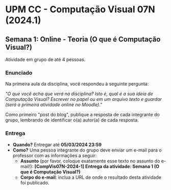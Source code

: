 # UPM CC - Computação Visual 07N (2024.1)

## Semana 1: Online - Teoria (O que é Computação Visual?)

Atividade em grupo de até 4 pessoas.

### Enunciado

Na primeira aula da disciplina, você respondeu à seguinte pergunta:

*"O que você acha que verá na disciplina? Isto é, qual é a sua ideia de Computação Visual? Escrever no papel ou em um arquivo texto e guardar (será a primeira atividade online no Moodle)."*

Como primeiro "post do blog", publique a resposta de cada integrante do grupo, lembrando de identificar o(a) autor(a) de cada resposta.

### Entrega

- **Quando?** Entregar até **05/03/2024 23:59**
- **Como?** Uma pessoa integrante do grupo deve enviar um e-mail para o professor com as informações a seguir:
    - **Assunto** (por favor, coloque exatamente esse texto no assunto do e-mail!): **[CompVis07N-2024-1] Entrega da atividade: Semana 1 (O que é Computação Visual?)**
    - **Corpo do e-mail**: inclua a URL de onde o resultado desta atividade foi publicado.
